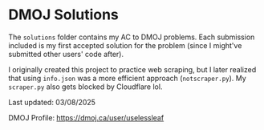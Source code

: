 # DMOJ Solutions

The `solutions` folder contains my AC to DMOJ problems. Each submission included is my first accepted solution for the problem (since I might've submitted other users' code after).

I originally created this project to practice web scraping, but I later realized that using `info.json` was a more efficient approach (`notscraper.py`). My `scraper.py` also gets blocked by Cloudflare lol.

Last updated: 03/08/2025

DMOJ Profile: https://dmoj.ca/user/uselessleaf
